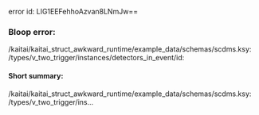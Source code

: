 error id: LIG1EEFehhoAzvan8LNmJw==
### Bloop error:

<HOME>/kaitai/kaitai_struct_awkward_runtime/example_data/schemas/scdms.ksy: /types/v_two_trigger/instances/detectors_in_event/id:
#### Short summary: 

<HOME>/kaitai/kaitai_struct_awkward_runtime/example_data/schemas/scdms.ksy: /types/v_two_trigger/ins...